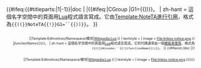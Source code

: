 {{\#ifeq:{{\#titleparts:|1|-1}}|doc | |{{\#ifeq:|CGroup |G1={{))}}</code>。 | zh-hant = 這個名字空間中的頁面用[Lua](../Page/Lua.md "wikilink")程式語言寫成。它由[Template:NoteTA進行引用](https://zh.wikipedia.org/wiki/Template:NoteTA "wikilink")，格式為`{{((}}NoteTA{{!}}G1=``{{))}}`。 }}

<div style="float:right; text-align:right; vertical-align:bottom;font-size:xx-small;">

\[\[Template:Editnotices/Namespace/模块|[Wikipedia:Lua](https://zh.wikipedia.org/wiki/Wikipedia:Lua "wikilink") }} | textstyle = | image = [<File:Imbox> notice.png](https://zh.wikipedia.org/wiki/File:Imbox_notice.png "fig:File:Imbox notice.png") }} |*functionName*{{))}}</code>。 | zh-hant = 這個名字空間中的頁面用[Lua](../Page/Lua.md "wikilink")程式語言寫成。它的代碼通常由一個[模板來使用](https://zh.wikipedia.org/wiki/Help:模板 "wikilink")，格式為`{{((}}#invoke:``{{!}}`*`functionName`*`{{))}}`。 }} {{\#ifexist:/doc |}}

<div style="float:right; text-align:right; vertical-align:bottom;font-size:xx-small;">

\[\[Template:Editnotices/Namespace/模块|[Wikipedia:Lua](https://zh.wikipedia.org/wiki/Wikipedia:Lua "wikilink") }} | textstyle = | image = [<File:Imbox> notice.png](https://zh.wikipedia.org/wiki/File:Imbox_notice.png "fig:File:Imbox notice.png") }}}}}}<noinclude>  </noinclude>